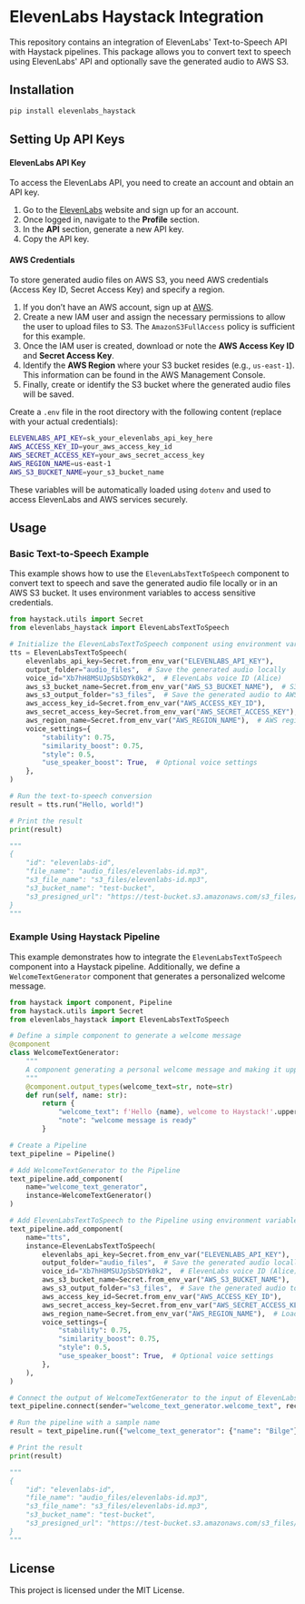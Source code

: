 # ElevenLabs Haystack Integration

This repository contains an integration of ElevenLabs' Text-to-Speech API with Haystack pipelines. This package allows you to convert text to speech using ElevenLabs' API and optionally save the generated audio to AWS S3.

## Installation

```bash
pip install elevenlabs_haystack
```

## Setting Up API Keys

#### **ElevenLabs API Key**

To access the ElevenLabs API, you need to create an account and obtain an API key.

1. Go to the [ElevenLabs](https://elevenlabs.ai/) website and sign up for an account.
2. Once logged in, navigate to the **Profile** section.
3. In the **API** section, generate a new API key.
4. Copy the API key.

#### **AWS Credentials**

To store generated audio files on AWS S3, you need AWS credentials (Access Key ID, Secret Access Key) and specify a region.

1. If you don’t have an AWS account, sign up at [AWS](https://aws.amazon.com/).
2. Create a new IAM user and assign the necessary permissions to allow the user to upload files to S3. The `AmazonS3FullAccess` policy is sufficient for this example.
3. Once the IAM user is created, download or note the **AWS Access Key ID** and **Secret Access Key**.
4. Identify the **AWS Region** where your S3 bucket resides (e.g., `us-east-1`). This information can be found in the AWS Management Console.
5. Finally, create or identify the S3 bucket where the generated audio files will be saved.

Create a `.env` file in the root directory with the following content (replace with your actual credentials):

```bash
ELEVENLABS_API_KEY=sk_your_elevenlabs_api_key_here
AWS_ACCESS_KEY_ID=your_aws_access_key_id
AWS_SECRET_ACCESS_KEY=your_aws_secret_access_key
AWS_REGION_NAME=us-east-1
AWS_S3_BUCKET_NAME=your_s3_bucket_name
```

These variables will be automatically loaded using `dotenv` and used to access ElevenLabs and AWS services securely.

## Usage

### Basic Text-to-Speech Example

This example shows how to use the `ElevenLabsTextToSpeech` component to convert text to speech and save the generated audio file locally or in an AWS S3 bucket. It uses environment variables to access sensitive credentials.

```python
from haystack.utils import Secret
from elevenlabs_haystack import ElevenLabsTextToSpeech

# Initialize the ElevenLabsTextToSpeech component using environment variables for sensitive data
tts = ElevenLabsTextToSpeech(
    elevenlabs_api_key=Secret.from_env_var("ELEVENLABS_API_KEY"),
    output_folder="audio_files",  # Save the generated audio locally
    voice_id="Xb7hH8MSUJpSbSDYk0k2",  # ElevenLabs voice ID (Alice)
    aws_s3_bucket_name=Secret.from_env_var("AWS_S3_BUCKET_NAME"),  # S3 bucket for optional upload
    aws_s3_output_folder="s3_files",  # Save the generated audio to AWS S3
    aws_access_key_id=Secret.from_env_var("AWS_ACCESS_KEY_ID"),
    aws_secret_access_key=Secret.from_env_var("AWS_SECRET_ACCESS_KEY"),
    aws_region_name=Secret.from_env_var("AWS_REGION_NAME"),  # AWS region
    voice_settings={
        "stability": 0.75,
        "similarity_boost": 0.75,
        "style": 0.5,
        "use_speaker_boost": True,  # Optional voice settings
    },
)

# Run the text-to-speech conversion
result = tts.run("Hello, world!")

# Print the result
print(result)

"""
{
    "id": "elevenlabs-id",
    "file_name": "audio_files/elevenlabs-id.mp3",
    "s3_file_name": "s3_files/elevenlabs-id.mp3",
    "s3_bucket_name": "test-bucket",
    "s3_presigned_url": "https://test-bucket.s3.amazonaws.com/s3_files/elevenlabs-id.mp3"
}
"""
```

### Example Using Haystack Pipeline

This example demonstrates how to integrate the `ElevenLabsTextToSpeech` component into a Haystack pipeline. Additionally, we define a `WelcomeTextGenerator` component that generates a personalized welcome message.

```python
from haystack import component, Pipeline
from haystack.utils import Secret
from elevenlabs_haystack import ElevenLabsTextToSpeech

# Define a simple component to generate a welcome message
@component
class WelcomeTextGenerator:
    """
    A component generating a personal welcome message and making it upper case.
    """
    @component.output_types(welcome_text=str, note=str)
    def run(self, name: str):
        return {
            "welcome_text": f'Hello {name}, welcome to Haystack!'.upper(),
            "note": "welcome message is ready"
        }

# Create a Pipeline
text_pipeline = Pipeline()

# Add WelcomeTextGenerator to the Pipeline
text_pipeline.add_component(
    name="welcome_text_generator",
    instance=WelcomeTextGenerator()
)

# Add ElevenLabsTextToSpeech to the Pipeline using environment variables
text_pipeline.add_component(
    name="tts",
    instance=ElevenLabsTextToSpeech(
        elevenlabs_api_key=Secret.from_env_var("ELEVENLABS_API_KEY"),
        output_folder="audio_files",  # Save the generated audio locally
        voice_id="Xb7hH8MSUJpSbSDYk0k2",  # ElevenLabs voice ID (Alice)
        aws_s3_bucket_name=Secret.from_env_var("AWS_S3_BUCKET_NAME"),  # S3 bucket for optional upload
        aws_s3_output_folder="s3_files",  # Save the generated audio to AWS S3
        aws_access_key_id=Secret.from_env_var("AWS_ACCESS_KEY_ID"),
        aws_secret_access_key=Secret.from_env_var("AWS_SECRET_ACCESS_KEY"),
        aws_region_name=Secret.from_env_var("AWS_REGION_NAME"),  # Load region from env
        voice_settings={
            "stability": 0.75,
            "similarity_boost": 0.75,
            "style": 0.5,
            "use_speaker_boost": True,  # Optional voice settings
        },
    ),
)

# Connect the output of WelcomeTextGenerator to the input of ElevenLabsTextToSpeech
text_pipeline.connect(sender="welcome_text_generator.welcome_text", receiver="tts")

# Run the pipeline with a sample name
result = text_pipeline.run({"welcome_text_generator": {"name": "Bilge"}})

# Print the result
print(result)

"""
{
    "id": "elevenlabs-id",
    "file_name": "audio_files/elevenlabs-id.mp3",
    "s3_file_name": "s3_files/elevenlabs-id.mp3",
    "s3_bucket_name": "test-bucket",
    "s3_presigned_url": "https://test-bucket.s3.amazonaws.com/s3_files/elevenlabs-id.mp3"
}
"""
```

## License

This project is licensed under the MIT License.
